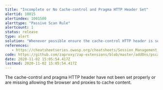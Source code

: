 ```yaml
---
title: "Incomplete or No Cache-control and Pragma HTTP Header Set"
alertid: 10015
alertindex: 1001500
alerttype: "Passive Scan Rule"
alertcount: 1
status: release
type: alert
solution: "Whenever possible ensure the cache-control HTTP header is set with no-cache, no-store, must-revalidate; and that the pragma HTTP header is set with no-cache."
references:
   - https://cheatsheetseries.owasp.org/cheatsheets/Session_Management_Cheat_Sheet.html#web-content-caching
code: https://github.com/zaproxy/zap-extensions/blob/master/addOns/pscanrules/src/main/java/org/zaproxy/zap/extension/pscanrules/CacheControlScanRule.java
date: 2020-11-02 15:05:54.417Z
lastmod: 2020-11-02 15:05:54.417Z
---
```

The cache-control and pragma HTTP header have not been set properly or are missing allowing the browser and proxies to cache content.

